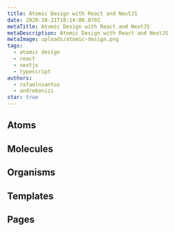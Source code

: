 ```yaml
---
title: Atomic Design with React and NextJS
date: 2020-10-21T18:14:00.870Z
metaTitle: Atomic Design with React and NextJS
metaDescription: Atomic Design with React and NextJS
metaImage: uploads/atomic-design.png
tags:
  - atomic design
  - react
  - nextjs
  - typescript
authors:
  - rafaelnsantos
  - andrebonizi
star: true
---
```

## Atoms

## Molecules

## Organisms

## Templates

## Pages